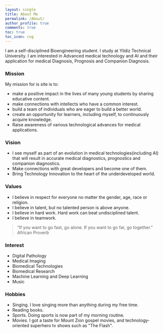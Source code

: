 ```yaml
---
layout: single
title: About Me
permalink: /About/
author_profile: true
comments: true
toc: true
toc_icon: cog
---
```

I am a self-disciplined Bioengineering student. I study at Yildiz Technical University. I am interested in Advanced medical technology and AI and their application for medical Diagnosis, Prognosis and Companion Diagnosis.    
  
### Mission  
My mission for is site is to:  
* make a positive impact in the lives of many young students by sharing educative content.
* make connections with intellects who have a common interest.
* build a team of individuals who are eager to build a better world.
* create an opportunity for learners, including myself, to continuously acquire knowledge.
* Raise awareness of various technological advances for medical applications.  

### Vision  
* I see myself as part of an evolution in medical technologies(including AI) that will result in accurate medical diagnostics, prognostics and companion diagnostics. 
* Make connections with great developers and become one of them.
* Bring Technology Innovation to the heart of the underdeveloped world.
  
### Values   
* I believe in respect for everyone no matter the gender, age, race or religion.
* I believe in talent, but no talented person is above anyone.
* I believe in hard work. Hard work can beat undisciplined talent. 
* I believe in teamwork.  

> “If you want to go fast, go alone. If you want to go far, go together.”  African Proverb

### Interest  
  * Digital Pathology
  * Medical Imaging
  * Biomedical Technologies
  * Biomedical Research
  * Machine Learning and Deep Learning
  * Music
  
### Hobbies  
* Singing. I love singing more than anything during my free time.
* Reading books.
* Sports. Doing sports is now part of my morning routine.
* Movies. I got a taste for Mount Zion gospel movies, and technology-oriented superhero tv shows such as "The Flash".


